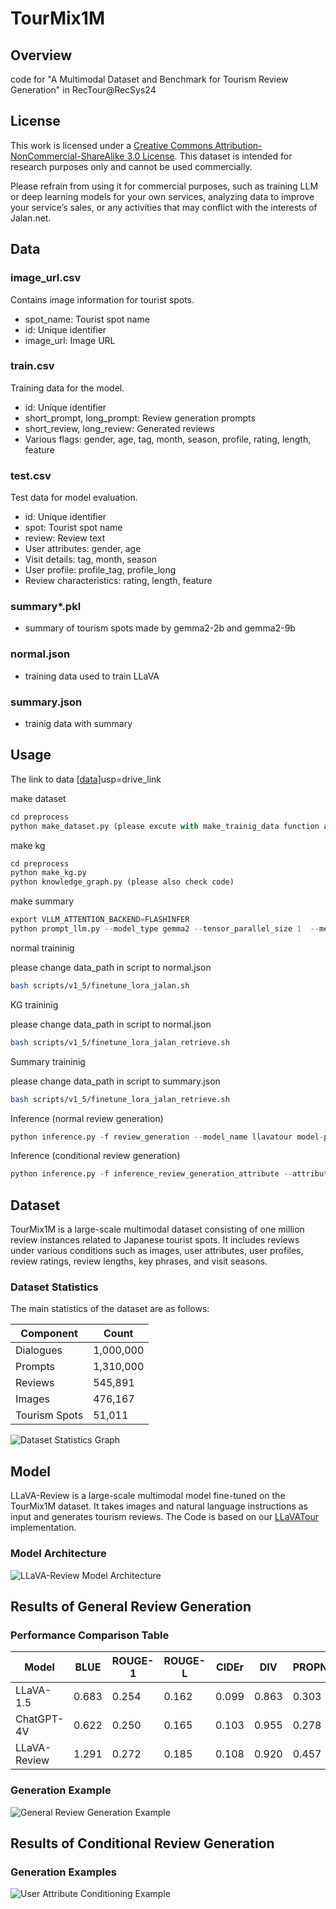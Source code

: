 # TourMix1M

## Overview
code for "A Multimodal Dataset and Benchmark for Tourism Review Generation" in RecTour@RecSys24

## License

This work is licensed under a [Creative Commons Attribution-NonCommercial-ShareAlike 3.0 License](http://creativecommons.org/licenses/by-nc-sa/3.0/). This dataset is intended for research purposes only and cannot be used commercially.

Please refrain from using it for commercial purposes, such as training LLM or deep learning models for your own services, analyzing data to improve your service’s sales, or any activities that may conflict with the interests of Jalan.net.

## Data

### image_url.csv
Contains image information for tourist spots.
* spot_name: Tourist spot name
* id: Unique identifier
* image_url: Image URL

### train.csv
Training data for the model.
* id: Unique identifier
* short_prompt, long_prompt: Review generation prompts
* short_review, long_review: Generated reviews
* Various flags: gender, age, tag, month, season, profile, rating, length, feature

### test.csv
Test data for model evaluation.
* id: Unique identifier
* spot: Tourist spot name
* review: Review text
* User attributes: gender, age
* Visit details: tag, month, season
* User profile: profile_tag, profile_long
* Review characteristics: rating, length, feature

### summary*.pkl
* summary of tourism spots made by gemma2-2b and gemma2-9b

### normal.json
* training data used to train LLaVA

### summary.json
* trainig data with summary

## Usage
The link to data <a href="https://drive.google.com/drive/folders/1HAd_wA0oCJLcNKxeM1qrr8FLZDprJQr8?usp=drive_link" target="_blank">[data]</a>usp=drive_link

make dataset

```python
cd preprocess
python make_dataset.py (please excute with make_trainig_data function and review only mode)
```

make kg
```python
cd preprocess
python make_kg.py
python knowledge_graph.py (please also check code)
```

make summary
```python
export VLLM_ATTENTION_BACKEND=FLASHINFER
python prompt_llm.py --model_type gemma2 --tensor_parallel_size 1  --method summarize_review_diversity_sample --index 0 --partition_num 4 --prompt_type normal (please also check code and execute )
```

normal traininig 

please change data_path in script to normal.json

```bash
bash scripts/v1_5/finetune_lora_jalan.sh
```

KG traininig 

please change data_path in script to normal.json
```bash
bash scripts/v1_5/finetune_lora_jalan_retrieve.sh
```

Summary traininig 

please change data_path in script to summary.json
```bash
bash scripts/v1_5/finetune_lora_jalan_retrieve.sh
```

Inference (normal review generation)
```python
python inference.py -f review_generation --model_name llavatour model-path (learned path) model-base lmsys/vicuna-13b-v1.5
```

Inference (conditional review generation)
```python
python inference.py -f inference_review_generation_attribute --attribute age --model_name llavatour model-path (learned path) model-base lmsys/vicuna-13b-v1.5
```


  
## Dataset
TourMix1M is a large-scale multimodal dataset consisting of one million review instances related to Japanese tourist spots. It includes reviews under various conditions such as images, user attributes, user profiles, review ratings, review lengths, key phrases, and visit seasons.

### Dataset Statistics

The main statistics of the dataset are as follows:

| Component | Count |
|-----------|-------|
| Dialogues | 1,000,000 |
| Prompts | 1,310,000 |
| Reviews | 545,891 |
| Images | 476,167 |
| Tourism Spots | 51,011 |

![Dataset Statistics Graph](readme_images/task_pie_wide.png)

## Model

LLaVA-Review is a large-scale multimodal model fine-tuned on the TourMix1M dataset. It takes images and natural language instructions as input and generates tourism reviews. The Code is based on our [LLaVATour](https://github.com/HiromasaYamanishi/LLaVATour) implementation.

### Model Architecture

![LLaVA-Review Model Architecture](readme_images/llavareview_arch.png)

## Results of General Review Generation

### Performance Comparison Table

| Model | BLUE | ROUGE-1 | ROUGE-L | CIDEr | DIV | PROPN | TFIDF-F1 | Senti-F1 | length |
|-------|------|---------|---------|-------|-----|-------|----------|----------|--------|
| LLaVA-1.5 | 0.683 | 0.254 | 0.162 | 0.099 | 0.863 | 0.303 | 0.141 | 0.029 | 133.8 |
| ChatGPT-4V | 0.622 | 0.250 | 0.165 | 0.103 | 0.955 | 0.278 | 0.169 | 0.036 | 70.9 |
| LLaVA-Review | 1.291 | 0.272 | 0.185 | 0.108 | 0.920 | 0.457 | 0.244 | 0.045 | 54.9 |

### Generation Example

![General Review Generation Example](readme_images/general_rg_example.png)

## Results of Conditional Review Generation

### Generation Examples


![User Attribute Conditioning Example](readme_images/cond_rg_examples.png)


